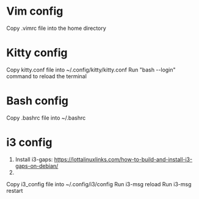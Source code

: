 # Vim config
Copy .vimrc file into the home directory

# Kitty config
Copy kitty.conf file into ~/.config/kitty/kitty.conf
Run "bash --login" command to reload the terminal

# Bash config
Copy .bashrc file into ~/.bashrc

# i3 config
1. Install i3-gaps: https://lottalinuxlinks.com/how-to-build-and-install-i3-gaps-on-debian/
2. 
  Copy i3_config file into ~/.config/i3/config
  Run i3-msg reload
  Run i3-msg restart
